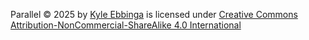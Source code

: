 Parallel © 2025 by [Kyle Ebbinga](https://github.com/TheGuitarleader/Parallel) is licensed under [Creative Commons Attribution-NonCommercial-ShareAlike 4.0 International](https://creativecommons.org/licenses/by-nc-sa/4.0/)

